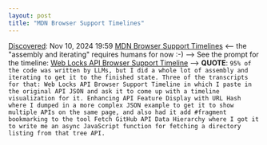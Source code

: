 ```yaml
---
layout: post
title: "MDN Browser Support Timelines"
---
```

[Discovered](http://rolandtanglao.com/2020/07/29/p1-blogthis-checkvist-list-links-to-blog/): Nov 10, 2024 19:59  [MDN Browser Support Timelines](https://simonwillison.net/2024/Nov/11/mdn-browser-support-timelines/) <-- the "assembly and iterating" requires humans for now :-) --> See the prompt for the timeline: [Web Locks API Browser Support Timeline](https://gist.github.com/simonw/1af1cd4f51c3dc2fa84cca0fa4746a7e) --> **QUOTE**: `95% of the code was written by LLMs, but I did a whole lot of assembly and iterating to get it to the finished state. Three of the transcripts for that:
Web Locks API Browser Support Timeline in which I paste in the original API JSON and ask it to come up with a timeline visualization for it.
    Enhancing API Feature Display with URL Hash where I dumped in a more complex JSON example to get it to show multiple APIs on the same page, and also had it add #fragment bookmarking to the tool
    Fetch GitHub API Data Hierarchy where I got it to write me an async JavaScript function for fetching a directory listing from that tree API.`
